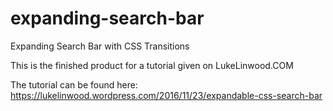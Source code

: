 # expanding-search-bar
Expanding Search Bar with CSS Transitions

This is the finished product for a tutorial given on LukeLinwood.COM

The tutorial can be found here: https://lukelinwood.wordpress.com/2016/11/23/expandable-css-search-bar
